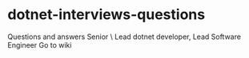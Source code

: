 # dotnet-interviews-questions
 Questions and answers Senior \ Lead dotnet developer, Lead Software Engineer
 Go to wiki
